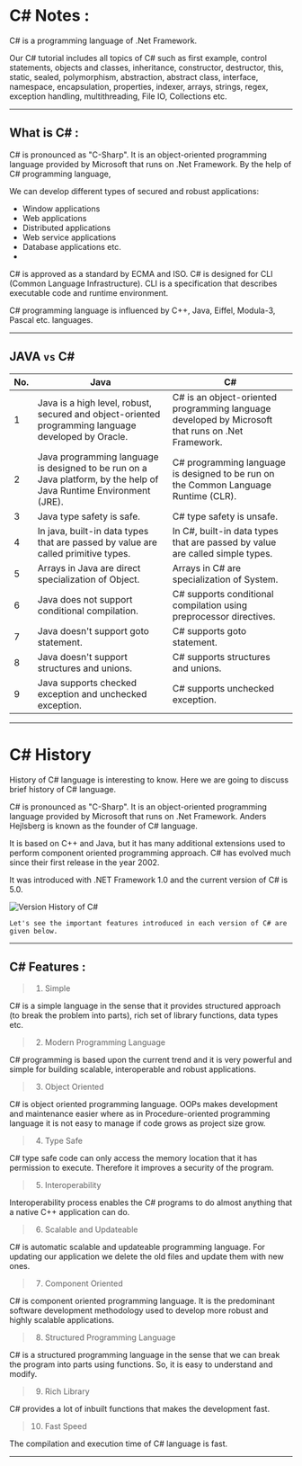 # C# Notes :<a name = "intro"></a>
C# is a programming language of .Net Framework.

Our C# tutorial includes all topics of C# such as first example, control statements, objects and classes, inheritance, constructor, destructor, this, static, sealed, polymorphism, abstraction, abstract class, interface, namespace, encapsulation, properties, indexer, arrays, strings, regex, exception handling, multithreading, File IO, Collections etc.

---
## What is C# :
C# is pronounced as "C-Sharp". It is an object-oriented programming language provided by Microsoft that runs on .Net Framework.
By the help of C# programming language, 

We can develop different types of secured and robust applications:

- Window applications
- Web applications
- Distributed applications
- Web service applications
- Database applications etc.
- 
C# is approved as a standard by ECMA and ISO. C# is designed for CLI (Common Language Infrastructure). CLI is a specification that describes executable code and runtime environment.

C# programming language is influenced by C++, Java, Eiffel, Modula-3, Pascal etc. languages.

---
## JAVA `vs` C# <a name = "javavsc#"></a>
No. |	Java	| C#
----- | ----- | -----
1	| Java is a high level, robust, secured and object-oriented programming language developed by Oracle.	| C# is an object-oriented programming language developed by Microsoft that runs on .Net Framework.
2 |	Java programming language is designed to be run on a Java platform, by the help of Java Runtime Environment (JRE).	| C# programming language is designed to be run on the Common Language Runtime (CLR).
3	|  Java type safety is safe.	 | C# type safety is unsafe.
4	 | In java, built-in data types that are passed by value are called primitive types.	| In C#, built-in data types that are passed by value are called simple types.
5	| Arrays in Java are direct specialization of Object.	| Arrays in C# are specialization of System.
6	| Java does not support conditional compilation.	| C# supports conditional compilation using preprocessor directives.
7	| Java doesn't support goto statement.	|  C# supports goto statement.
8	 | Java doesn't support structures and unions.	|  C# supports structures and unions.
9	|  Java supports checked exception and unchecked exception.	| C# supports unchecked exception.

---
# C# History <a name = "history"></a>
History of C# language is interesting to know. Here we are going to discuss brief history of C# language.

C# is pronounced as "C-Sharp". It is an object-oriented programming language provided by Microsoft that runs on .Net Framework.
Anders Hejlsberg is known as the founder of C# language.

It is based on C++ and Java, but it has many additional extensions used to perform component oriented programming approach.
C# has evolved much since their first release in the year 2002. 

It was introduced with .NET Framework 1.0 and the current version of C# is 5.0.

![Version History of C#](https://static.javatpoint.com/csharp/images/csharp-history2.png)

`Let's see the important features introduced in each version of C# are given below.`

---
## C# Features :<a name = "features"></a>

> 1) Simple

C# is a simple language in the sense that it provides structured approach (to break the problem into parts), rich set of library functions, data types etc.

> 2) Modern Programming Language

C# programming is based upon the current trend and it is very powerful and simple for building scalable, interoperable and robust applications.

> 3) Object Oriented

C# is object oriented programming language. OOPs makes development and maintenance easier where as in Procedure-oriented programming language it is not easy to manage if code grows as project size grow.

> 4) Type Safe

C# type safe code can only access the memory location that it has permission to execute. Therefore it improves a security of the program.

> 5) Interoperability

Interoperability process enables the C# programs to do almost anything that a native C++ application can do.

> 6) Scalable and Updateable

C# is automatic scalable and updateable programming language. For updating our application we delete the old files and update them with new ones.

> 7) Component Oriented

C# is component oriented programming language. It is the predominant software development methodology used to develop more robust and highly scalable applications.

> 8) Structured Programming Language

C# is a structured programming language in the sense that we can break the program into parts using functions. So, it is easy to understand and modify.

> 9) Rich Library

C# provides a lot of inbuilt functions that makes the development fast.

> 10) Fast Speed

The compilation and execution time of C# language is fast.

---
